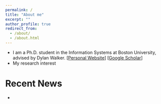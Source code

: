 ```yaml
---
permalink: /
title: "About me"
excerpt: ""
author_profile: true
redirect_from: 
  - /about/
  - /about.html
---
```


* I am a Ph.D. student in the Information Systems at Boston University, advised by Dylan Walker. [[Personal Website](http://www.dylantwalker.com/)] [[Google Scholar](https://scholar.google.com/citations?user=Zxl8XVMAAAAJ&hl=en)]
* My research interest


# Recent News
*

